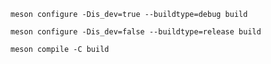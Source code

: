 
`meson configure -Dis_dev=true --buildtype=debug build`

`meson configure -Dis_dev=false --buildtype=release build`

`meson compile -C build`